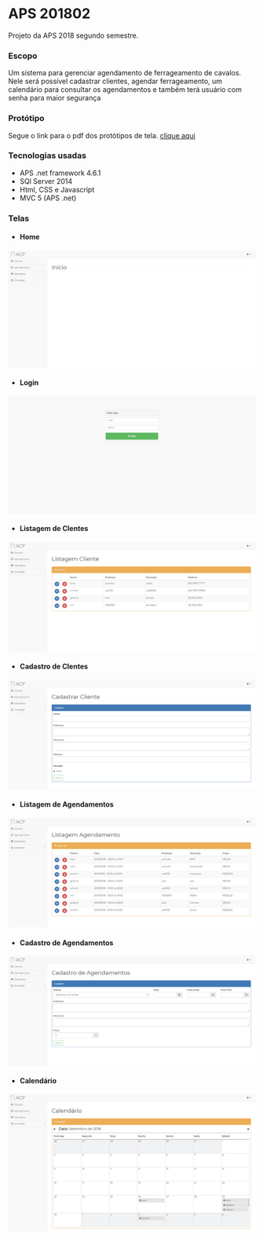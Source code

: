 # APS 201802

Projeto da APS 2018 segundo semestre.

### Escopo

Um sistema para gerenciar agendamento de ferrageamento de cavalos. Nele será possível cadastrar clientes, agendar ferrageamento, um calendário para consultar os agendamentos e também terá usuário com senha para maior segurança

### Protótipo

Segue o link para o pdf dos protótipos de tela. [clique aqui](https://github.com/rcoliveira2016/APS-201802/blob/master/docs/Prototipo.pdf)

### Tecnologias usadas
- APS .net framework 4.6.1
- SQl Server 2014
- Html, CSS e Javascript
- MVC 5 (APS .net)


### Telas

* #### Home
![Home](https://github.com/rcoliveira2016/APS-201802/blob/master/docs/imgens/home.png)

* #### Login
![Home](https://github.com/rcoliveira2016/APS-201802/blob/master/docs/imgens/Login.png)

* #### Listagem de Clentes 
![Home](https://github.com/rcoliveira2016/APS-201802/blob/master/docs/imgens/Clientes.png)

* #### Cadastro de Clentes 
![Home](https://github.com/rcoliveira2016/APS-201802/blob/master/docs/imgens/Clientes-Cadastrar.png)

* #### Listagem de Agendamentos 
![Home](https://github.com/rcoliveira2016/APS-201802/blob/master/docs/imgens/Agendamentos.png)

* #### Cadastro de Agendamentos 
![Home](https://github.com/rcoliveira2016/APS-201802/blob/master/docs/imgens/Agendamentos-Cadastrar.png)

* #### Calendário
![Home](https://github.com/rcoliveira2016/APS-201802/blob/master/docs/imgens/Calendario.png)
